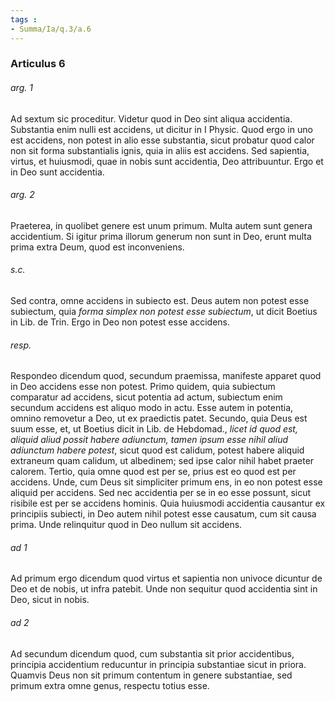 ```yaml
---
tags : 
- Summa/Ia/q.3/a.6
---
```


### Articulus 6

###### arg. 1
Ad sextum sic proceditur. Videtur quod in Deo sint aliqua accidentia. Substantia enim nulli est accidens, ut dicitur in I Physic. Quod ergo in uno est accidens, non potest in alio esse substantia, sicut probatur quod calor non sit forma substantialis ignis, quia in aliis est accidens. Sed sapientia, virtus, et huiusmodi, quae in nobis sunt accidentia, Deo attribuuntur. Ergo et in Deo sunt accidentia.

###### arg. 2
Praeterea, in quolibet genere est unum primum. Multa autem sunt genera accidentium. Si igitur prima illorum generum non sunt in Deo, erunt multa prima extra Deum, quod est inconveniens.

###### s.c.
Sed contra, omne accidens in subiecto est. Deus autem non potest esse subiectum, quia *forma simplex non potest esse subiectum*, ut dicit Boetius in Lib. de Trin. Ergo in Deo non potest esse accidens.

###### resp.
Respondeo dicendum quod, secundum praemissa, manifeste apparet quod in Deo accidens esse non potest. Primo quidem, quia subiectum comparatur ad accidens, sicut potentia ad actum, subiectum enim secundum accidens est aliquo modo in actu. Esse autem in potentia, omnino removetur a Deo, ut ex praedictis patet. Secundo, quia Deus est suum esse, et, ut Boetius dicit in Lib. de Hebdomad., *licet id quod est, aliquid aliud possit habere adiunctum, tamen ipsum esse nihil aliud adiunctum habere potest*, sicut quod est calidum, potest habere aliquid extraneum quam calidum, ut albedinem; sed ipse calor nihil habet praeter calorem. Tertio, quia omne quod est per se, prius est eo quod est per accidens. Unde, cum Deus sit simpliciter primum ens, in eo non potest esse aliquid per accidens. Sed nec accidentia per se in eo esse possunt, sicut risibile est per se accidens hominis. Quia huiusmodi accidentia causantur ex principiis subiecti, in Deo autem nihil potest esse causatum, cum sit causa prima. Unde relinquitur quod in Deo nullum sit accidens.

###### ad 1
Ad primum ergo dicendum quod virtus et sapientia non univoce dicuntur de Deo et de nobis, ut infra patebit. Unde non sequitur quod accidentia sint in Deo, sicut in nobis.

###### ad 2
Ad secundum dicendum quod, cum substantia sit prior accidentibus, principia accidentium reducuntur in principia substantiae sicut in priora. Quamvis Deus non sit primum contentum in genere substantiae, sed primum extra omne genus, respectu totius esse.


